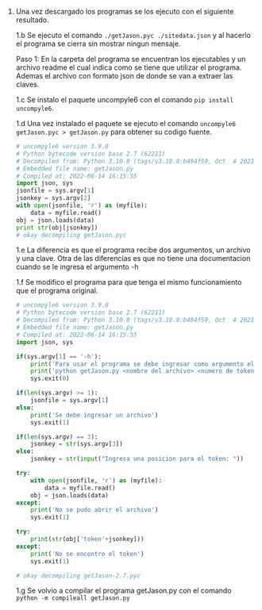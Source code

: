 1. Una vez descargado los programas se los ejecuto con el siguiente resultado.
    
    1.b Se ejecuto el comando ```./getJason.pyc ./sitedata.json``` y al hacerlo el programa se cierra sin mostrar ningun mensaje.

    Paso 1: En la carpeta del programa se encuentran los ejecutables y un archivo readme el cual indica como se tiene que utilizar el programa. Ademas el archivo con formato json de donde se van a extraer las claves.
    
    1.c Se instalo el paquete uncompyle6 con el comando ```pip install uncompyle6```.

    1.d Una vez instalado el paquete se ejecuto el comando ```uncompyle6 getJason.pyc > getJason.py``` para obtener su codigo fuente.
    ```python
    # uncompyle6 version 3.9.0
    # Python bytecode version base 2.7 (62211)
    # Decompiled from: Python 3.10.0 (tags/v3.10.0:b494f59, Oct  4 2021, 19:00:18) [MSC v.1929 64 bit (AMD64)]
    # Embedded file name: getJason.py
    # Compiled at: 2022-06-14 16:15:55
    import json, sys
    jsonfile = sys.argv[1]
    jsonkey = sys.argv[2]
    with open(jsonfile, 'r') as (myfile):
        data = myfile.read()
    obj = json.loads(data)
    print str(obj[jsonkey])
    # okay decompiling getJason.pyc
    ```

    1.e La diferencia es que el programa recibe dos argumentos, un archivo y una clave. Otra de las diferencias es que no tiene una documentacion cuando se le ingresa el argumento -h 

    1.f Se modifico el programa para que tenga el mismo funcionamiento que el programa original.
    ```python
    # uncompyle6 version 3.9.0
    # Python bytecode version base 2.7 (62211)
    # Decompiled from: Python 3.10.0 (tags/v3.10.0:b494f59, Oct  4 2021, 19:00:18) [MSC v.1929 64 bit (AMD64)]
    # Embedded file name: getJason.py
    # Compiled at: 2022-06-14 16:15:55
    import json, sys

    if(sys.argv[1] == '-h'):
        print('Para usar el programa se debe ingresar como argumento el nombre de un archivo y opcionalmente el numero de token que quiere obtener')
        print('python getJason.py <nombre del archivo> <numero de token>')
        sys.exit(0)

    if(len(sys.argv) >= 1):
        jsonfile = sys.argv[1]
    else:
        print('Se debe ingresar un archivo')
        sys.exit(1)

    if(len(sys.argv) == 3):
        jsonkey = str(sys.argv[3])
    else:
        jsonkey = str(input("Ingresa una posicion para el token: "))

    try:
        with open(jsonfile, 'r') as (myfile):
            data = myfile.read()
        obj = json.loads(data)
    except:
        print('No se pudo abrir el archivo')
        sys.exit(1)

    try:
        print(str(obj['token'+jsonkey]))
    except:
        print('No se encontro el token')
        sys.exit(1)

    # okay decompiling getJason-2.7.pyc
    ```

    1.g Se volvio a compilar el programa getJason.py con el comando ```python -m compileall getJason.py```

